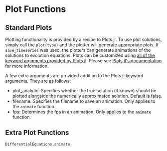 # Plot Functions

## Standard Plots

Plotting functionality is provided by a recipe to Plots.jl. To
use plot solutions, simply call the `plot(type)` and the plotter will generate
appropriate plots. If `save_timeseries` was used, the plotters can
generate animations of the solutions to evolution equations.
Plots can be customized using [all of the keyword arguments
provided by Plots.jl](https://juliaplots.github.io/supported/). Please see [Plots.jl's documentation](https://juliaplots.github.io/) for more information.

A few extra arguments are provided addition to the Plots.jl keyword arguments. They are as follows:

* plot_analytic: Specifies whether the true solution (if known) should be plotted alongside
  the numerically approximated solution. Default is false.
* filename: Specifies the filename to save an animation. Only applies to the `animate` function.
* fps: Determines the fps in an animation. Only applies to the `animate` function.

## Extra Plot Functions

```@docs
DifferentialEquations.animate
```
